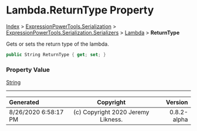 ﻿# Lambda.ReturnType Property

[Index](../index.md) > [ExpressionPowerTools.Serialization](ExpressionPowerTools.Serialization.a.md) > [ExpressionPowerTools.Serialization.Serializers](ExpressionPowerTools.Serialization.Serializers.n.md) > [Lambda](ExpressionPowerTools.Serialization.Serializers.Lambda.cs.md) > **ReturnType**

Gets or sets the return type of the lambda.

```csharp
public String ReturnType { get; set; }
```

### Property Value

 [String](https://docs.microsoft.com/dotnet/api/system.string) 


---

| Generated | Copyright | Version |
| :-- | :-: | --: |
| 8/26/2020 6:58:17 PM | (c) Copyright 2020 Jeremy Likness. | 0.8.2-alpha |
